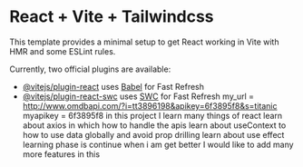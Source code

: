 # React + Vite + Tailwindcss

This template provides a minimal setup to get React working in Vite with HMR and some ESLint rules.

Currently, two official plugins are available:

- [@vitejs/plugin-react](https://github.com/vitejs/vite-plugin-react/blob/main/packages/plugin-react/README.md) uses [Babel](https://babeljs.io/) for Fast Refresh
- [@vitejs/plugin-react-swc](https://github.com/vitejs/vite-plugin-react-swc) uses [SWC](https://swc.rs/) for Fast Refresh
 my_url = http://www.omdbapi.com/?i=tt3896198&apikey=6f3895f8&s=titanic
 myapikey = 6f3895f8
 in this project I learn many things of react
learn about axios in which how to handle the apis
learn about useContext to how to use data globally and avoid prop drilling
learn about use effect
learning phase is continue when i am get better I would like to add many more features in this 
